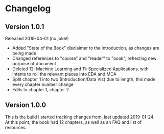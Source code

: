# Changelog

## Version 1.0.1
Released 2019-04-01 (no joke!)

* Added "State of the Book" disclaimer to the introduction, as changes are being made
* Changed references to "course" and "reader" to "book", reflecting new purpose of document
* Deleted 12: Machine Learning and 11: Specialized Applications, with intents to roll the relevant pieces into EDA and MCA
* Split chapter 1 into two (Introduction/Data Viz) due to length; this made every chapter number change
* Edits to chapter 1, chapter 2

## Version 1.0.0
This is the build I started tracking changes from, last updated 2019-01-24. At this point, the book had 12 chapters, as well as an FAQ and list of resources. 
